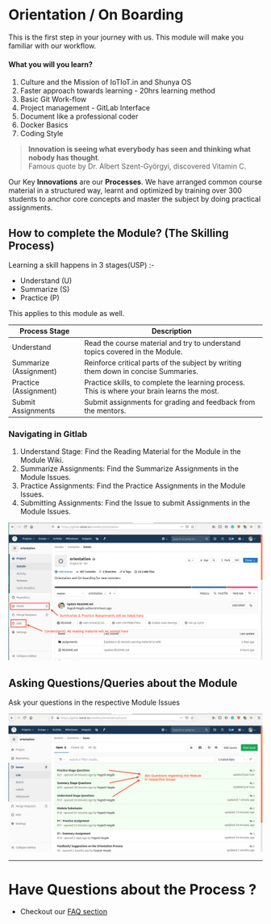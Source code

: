 # Orientation / On Boarding

This is the first step in your journey with us. This module will make you familiar with our workflow.

#### What you will you learn?
1. Culture and the Mission of IoTIoT.in and Shunya OS
1. Faster approach towards learning - 20hrs learning method 
1. Basic Git Work-flow
1. Project management - GitLab Interface
1. Document like a professional coder
1. Docker Basics
1. Coding Style

> **Innovation is seeing what everybody has seen and thinking what nobody has thought**.  
Famous quote by Dr. Albert Szent-Györgyi, discovered Vitamin C.

Our Key **Innovations** are our **Processes**. We have arranged common course material in a structured way, learnt and optimized by training over 300 students to anchor core concepts and master the subject by doing practical assignments.


## How to complete the Module? (The Skilling Process)
Learning a skill happens in 3 stages(USP) :-
- Understand (U)
- Summarize (S)
- Practice (P) 

This applies to this module as well.

| Process Stage | Description | 
|---------------|-----------|
| Understand    | Read the course material and try to understand topics covered in the Module.           |
| Summarize (Assignment)     | Reinforce critical parts of the subject by writing them down in concise Summaries. |
| Practice  (Assignment)    | Practice skills, to complete the learning process. This is where your brain learns the most.     |
| Submit Assignments    | Submit assignments for grading and feedback from the mentors. |

### Navigating in Gitlab 

1. Understand Stage: Find the Reading Material for the Module in the Module Wiki.
2. Summarize Assignments: Find the Summarize Assignments in the Module Issues.
3. Practice Assignments: Find the Practice Assignments in the Module Issues. 
4. Submitting Assignments: Find the Issue to submit Assignments in the Module Issues.

![Gitlab pointers](/extras/01.png)


## Asking Questions/Queries about the Module
Ask your questions in the respective Module Issues

![Gitlab pointers](/extras/03.png)

------------------------------------------------

# Have Questions about the Process ?
* Checkout our [FAQ section](https://gitlab.iotiot.in/newbies/orientation/wikis/FAQ)
